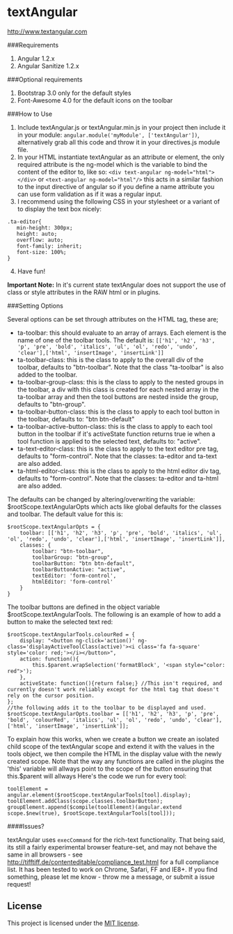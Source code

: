 textAngular
===========

http://www.textangular.com

###Requirements

1. Angular 1.2.x
2. Angular Sanitize 1.2.x

###Optional requirements

1. Bootstrap 3.0 only for the default styles
2. Font-Awesome 4.0 for the default icons on the toolbar

###How to Use

1. Include textAngular.js or textAngular.min.js in your project then include it in your module: ```angular.module('myModule', ['textAngular'])```, alternatively grab all this code and throw it in your directives.js module file.
2. In your HTML instantiate textAngular as an attribute or element, the only required attribute is the ng-model which is the variable to bind the content of the editor to, like so: ```<div text-angular ng-model="html"></div>``` or ```<text-angular ng-model="html"/>``` this acts in a similar fashion to the input directive of angular so if you define a name attribute you can use form validation as if it was a regular input.
3. I recommend using the following CSS in your stylesheet or a variant of to display the text box nicely: 
 ```
.ta-editor{
    min-height: 300px;
    height: auto;
    overflow: auto;
    font-family: inherit;
    font-size: 100%;
}
```
4. Have fun!
 
**Important Note:** In it's current state textAngular does not support the use of class or style attributes in the RAW html or in plugins.

###Setting Options

Several options can be set through attributes on the HTML tag, these are;

- ta-toolbar: this should evaluate to an array of arrays. Each element is the name of one of the toolbar tools. The default is: ```[['h1', 'h2', 'h3', 'p', 'pre', 'bold', 'italics', 'ul', 'ol', 'redo', 'undo', 'clear'],['html', 'insertImage', 'insertLink']]```
- ta-toolbar-class: this is the class to apply to the overall div of the toolbar, defaults to "btn-toolbar". Note that the class "ta-toolbar" is also added to the toolbar.
- ta-toolbar-group-class: this is the class to apply to the nested groups in the toolbar, a div with this class is created for each nested array in the ta-toolbar array and then the tool buttons are nested inside the group, defaults to "btn-group".
- ta-toolbar-button-class: this is the class to apply to each tool button in the toolbar, defaults to: "btn btn-default"
- ta-toolbar-active-button-class: this is the class to apply to each tool button in the toolbar if it's activeState function returns true ie when a tool function is applied to the selected text, defaults to: "active".
- ta-text-editor-class: this is the class to apply to the text editor pre tag, defaults to "form-control". Note that the classes: ta-editor and ta-text are also added.
- ta-html-editor-class: this is the class to apply to the html editor div tag, defaults to "form-control". Note that the classes: ta-editor and ta-html are also added.

The defaults can be changed by altering/overwriting the variable: $rootScope.textAngularOpts which acts like global defaults for the classes and toolbar.
The default value for this is:

```
$rootScope.textAngularOpts = {
	toolbar: [['h1', 'h2', 'h3', 'p', 'pre', 'bold', 'italics', 'ul', 'ol', 'redo', 'undo', 'clear'],['html', 'insertImage', 'insertLink']],
	classes: {
		toolbar: "btn-toolbar",
		toolbarGroup: "btn-group",
		toolbarButton: "btn btn-default",
		toolbarButtonActive: "active",
		textEditor: 'form-control',
		htmlEditor: 'form-control'
	}
}
```

The toolbar buttons are defined in the object variable $rootScope.textAngularTools.
The following is an example of how to add a button to make the selected text red:

```
$rootScope.textAngularTools.colourRed = {
	display: "<button ng-click='action()' ng-class='displayActiveToolClass(active)'><i class='fa fa-square' style='color: red;'></i></button>",
	action: function(){
		this.$parent.wrapSelection('formatBlock', '<span style="color: red">');
	},
	activeState: function(){return false;} //This isn't required, and currently doesn't work reliably except for the html tag that doesn't rely on the cursor position.
};
//the following adds it to the toolbar to be displayed and used.
$rootScope.textAngularOpts.toolbar = [['h1', 'h2', 'h3', 'p', 'pre', 'bold', 'colourRed', 'italics', 'ul', 'ol', 'redo', 'undo', 'clear'],['html', 'insertImage', 'insertLink']];
```

To explain how this works, when we create a button we create an isolated child scope of the textAngular scope and extend it with the values in the tools object, we then compile the HTML in the display value with the newly created scope.
Note that the way any functions are called in the plugins the 'this' variable will allways point to the scope of the button ensuring that this.$parent will allways 
Here's the code we run for every tool:

```
toolElement = angular.element($rootScope.textAngularTools[tool].display);
toolElement.addClass(scope.classes.toolbarButton);
groupElement.append($compile(toolElement)(angular.extend scope.$new(true), $rootScope.textAngularTools[tool]));
```

####Issues?

textAngular uses ```execCommand``` for the rich-text functionality. 
That being said, its still a fairly experimental browser feature-set, and may not behave the same in all browsers - see http://tifftiff.de/contenteditable/compliance_test.html for a full compliance list.
It has been tested to work on Chrome, Safari, FF and IE8+.
If you find something, please let me know - throw me a message, or submit a issue request!


## License
This project is licensed under the [MIT license](http://opensource.org/licenses/MIT).
